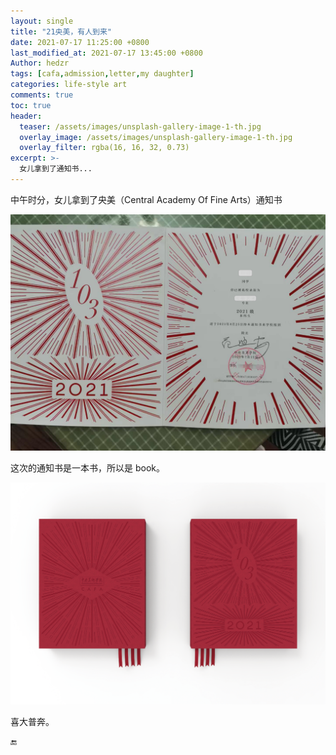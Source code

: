 ```yaml
---
layout: single
title: "21央美，有人到来"
date: 2021-07-17 11:25:00 +0800
last_modified_at: 2021-07-17 13:45:00 +0800
Author: hedzr
tags: [cafa,admission,letter,my daughter]
categories: life-style art
comments: true
toc: true
header:
  teaser: /assets/images/unsplash-gallery-image-1-th.jpg
  overlay_image: /assets/images/unsplash-gallery-image-1-th.jpg
  overlay_filter: rgba(16, 16, 32, 0.73)
excerpt: >-
  女儿拿到了通知书...
---
```


中午时分，女儿拿到了央美（Central Academy Of Fine Arts）通知书

![cafa-admission-letter](https://raw.githubusercontent.com/hzimg/blog-pics/master/uPic/cafa-admission-letter.png)

这次的通知书是一本书，所以是 book。

![640](https://raw.githubusercontent.com/hzimg/blog-pics/master/uPic/640.png)



喜大普奔。



:end:

